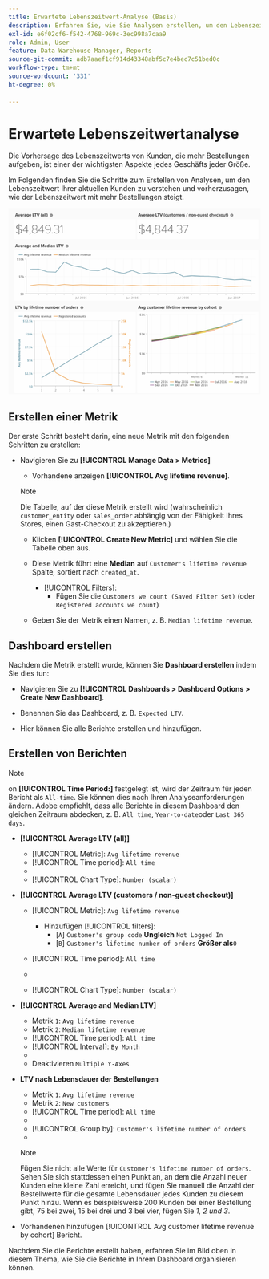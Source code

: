 ```yaml
---
title: Erwartete Lebenszeitwert-Analyse (Basis)
description: Erfahren Sie, wie Sie Analysen erstellen, um den Lebenszeitwert Ihrer aktuellen Kunden zu verstehen und vorherzusagen, wie der Lebenszeitwert mit mehr Bestellungen zunimmt.
exl-id: e6f02cf6-f542-4768-969c-3ec998a7caa9
role: Admin, User
feature: Data Warehouse Manager, Reports
source-git-commit: adb7aaef1cf914d43348abf5c7e4bec7c51bed0c
workflow-type: tm+mt
source-wordcount: '331'
ht-degree: 0%

---
```


# Erwartete Lebenszeitwertanalyse

Die Vorhersage des Lebenszeitwerts von Kunden, die mehr Bestellungen aufgeben, ist einer der wichtigsten Aspekte jedes Geschäfts jeder Größe.

Im Folgenden finden Sie die Schritte zum Erstellen von Analysen, um den Lebenszeitwert Ihrer aktuellen Kunden zu verstehen und vorherzusagen, wie der Lebenszeitwert mit mehr Bestellungen steigt.

![erwarteter Lebenszeitwert](../../assets/expected_ltv_720.png)

## Erstellen einer Metrik

Der erste Schritt besteht darin, eine neue Metrik mit den folgenden Schritten zu erstellen:
* Navigieren Sie zu **[!UICONTROL Manage Data > Metrics]**
   * Vorhandene anzeigen **[!UICONTROL Avg lifetime revenue]**.

  >[!NOTE]
  >
  >Die Tabelle, auf der diese Metrik erstellt wird (wahrscheinlich `customer_entity` oder `sales_order` abhängig von der Fähigkeit Ihres Stores, einen Gast-Checkout zu akzeptieren.)

   * Klicken **[!UICONTROL Create New Metric]** und wählen Sie die Tabelle oben aus.
   * Diese Metrik führt eine **Median** auf `Customer's lifetime revenue` Spalte, sortiert nach `created_at`.
      * [!UICONTROL Filters]:
         * Fügen Sie die `Customers we count (Saved Filter Set)` (oder `Registered accounts we count`)

   * Geben Sie der Metrik einen Namen, z. B. `Median lifetime revenue`.

## Dashboard erstellen

Nachdem die Metrik erstellt wurde, können Sie **Dashboard erstellen** indem Sie dies tun:
* Navigieren Sie zu **[!UICONTROL Dashboards > Dashboard Options > Create New Dashboard]**.
* Benennen Sie das Dashboard, z. B. `Expected LTV`.

* Hier können Sie alle Berichte erstellen und hinzufügen.

## Erstellen von Berichten

>[!NOTE]
>
>on **[!UICONTROL Time Period:]** festgelegt ist, wird der Zeitraum für jeden Bericht als `All-time`. Sie können dies nach Ihren Analyseanforderungen ändern. Adobe empfiehlt, dass alle Berichte in diesem Dashboard den gleichen Zeitraum abdecken, z. B. `All time`, `Year-to-date`oder `Last 365 days`.

* **[!UICONTROL Average LTV (all)]**
   * [!UICONTROL Metric]: `Avg lifetime revenue`
   * [!UICONTROL Time period]: `All time`
   * 
     [!UICONTROL Intervall]: `None`
   * [!UICONTROL Chart Type]: `Number (scalar)`

* **[!UICONTROL Average LTV (customers / non-guest checkout)]**
   * [!UICONTROL Metric]: `Avg lifetime revenue`
      * Hinzufügen [!UICONTROL filters]:
         * [`A`] `Customer's group code` **Ungleich** `Not Logged In`
         * [`B`] `Customer's lifetime number of orders` **Größer als**`0`

   * [!UICONTROL Time period]: `All time`
   * 
     [!UICONTROL Intervall]: `None`
   * [!UICONTROL Chart Type]: `Number (scalar)`

* **[!UICONTROL Average and Median LTV]**
   * Metrik `1`: `Avg lifetime revenue`
   * Metrik `2`: `Median lifetime revenue`
   * [!UICONTROL Time period]: `All time`
   * [!UICONTROL Interval]: `By Month`
   * 
     [!UICONTROL Diagrammtyp]: `Line`
   * Deaktivieren `Multiple Y-Axes`

* **LTV nach Lebensdauer der Bestellungen**
   * Metrik `1`: `Avg lifetime revenue`
   * Metrik `2`: `New customers`
   * [!UICONTROL Time period]: `All time`
   * 
     [!UICONTROL Intervall]: `None`
   * [!UICONTROL Group by]: `Customer's lifetime number of orders`
   * 
     [!UICONTROL Diagrammtyp]: `Line`

  >[!NOTE]
  >
  >Fügen Sie nicht alle Werte für `Customer's lifetime number of orders`. Sehen Sie sich stattdessen einen Punkt an, an dem die Anzahl neuer Kunden eine kleine Zahl erreicht, und fügen Sie manuell die Anzahl der Bestellwerte für die gesamte Lebensdauer jedes Kunden zu diesem Punkt hinzu. Wenn es beispielsweise 200 Kunden bei einer Bestellung gibt, 75 bei zwei, 15 bei drei und 3 bei vier, fügen Sie *1, 2 und 3*.

* Vorhandenen hinzufügen [!UICONTROL Avg customer lifetime revenue by cohort] Bericht.

Nachdem Sie die Berichte erstellt haben, erfahren Sie im Bild oben in diesem Thema, wie Sie die Berichte in Ihrem Dashboard organisieren können.
